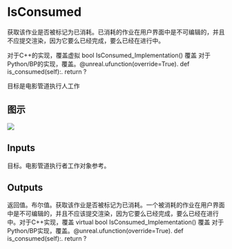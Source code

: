 # IsConsumed

获取该作业是否被标记为已消耗。已消耗的作业在用户界面中是不可编辑的，并且不应提交渲染，因为它要么已经完成，要么已经在进行中。

对于C++的实现，覆盖虚拟 bool IsConsumed_Implementation() 覆盖 对于Python/BP的实现，覆盖。@unreal.ufunction(override=True). def is_consumed(self):. return ?

目标是电影管道执行人工作

## 图示

![]($-20221218-20092167.png)

## Inputs

目标。电影管道执行者工作对象参考。  

## Outputs

返回值。布尔值。获取该作业是否被标记为已消耗。一个被消耗的作业在用户界面中是不可编辑的，并且不应该提交渲染，因为它要么已经完成，要么已经在进行中。对于C++实现，覆盖 virtual bool IsConsumed_Implementation() 覆盖 对于Python/BP实现，覆盖。@unreal.ufunction(override=True). def is_consumed(self):. return ?
